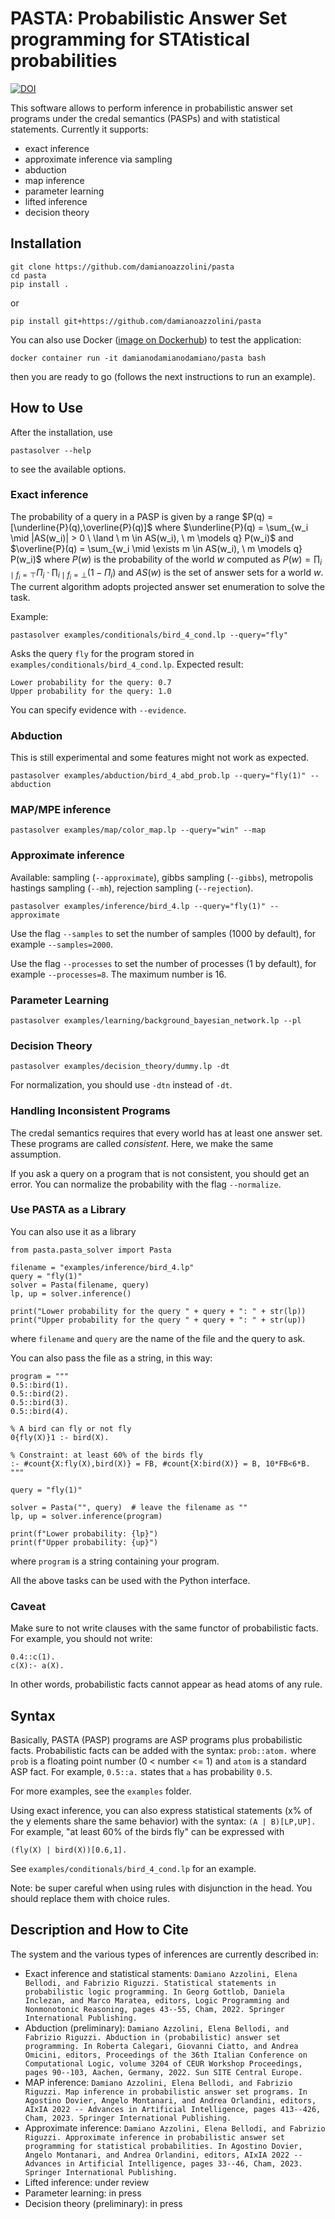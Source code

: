 # PASTA: Probabilistic Answer Set programming for STAtistical probabilities

[![DOI](https://zenodo.org/badge/DOI/10.5281/zenodo.11653976.svg)](https://doi.org/10.5281/zenodo.11653976)

This software allows to perform inference in probabilistic answer set programs under the credal semantics (PASPs) and with statistical statements.
Currently it supports:
- exact inference
- approximate inference via sampling
- abduction
- map inference
- parameter learning
- lifted inference
- decision theory

## Installation
```
git clone https://github.com/damianoazzolini/pasta
cd pasta
pip install .
```
or
```
pip install git+https://github.com/damianoazzolini/pasta
```

You can also use Docker ([image on Dockerhub](https://hub.docker.com/r/damianodamianodamiano/pasta)) to test the application:
```
docker container run -it damianodamianodamiano/pasta bash
```
then you are ready to go (follows the next instructions to run an example).


## How to Use
After the installation, use
```
pastasolver --help
```
to see the available options.

### Exact inference
The probability of a query in a PASP is given by a range $P(q) = [\underline{P}(q),\overline{P}(q)]$ where $\underline{P}(q) = \sum_{w_i \mid |AS(w_i)| > 0 \ \land \ m \in AS(w_i), \ m \models q} P(w_i)$
and
$\overline{P}(q) = \sum_{w_i \mid \exists m \in AS(w_i), \ m \models q} P(w_i)$
where $P(w)$ is the probability of the world $w$ computed as $P(w) = \prod_{i \mid f_i = \top} \Pi_i \cdot \prod_{i \mid f_i = \bot} (1 - \Pi_i)$
and $AS(w)$ is the set of answer sets for a world $w$.
The current algorithm adopts projected answer set enumeration to solve the task.

Example:
```
pastasolver examples/conditionals/bird_4_cond.lp --query="fly"
```
Asks the query `fly` for the program stored in `examples/conditionals/bird_4_cond.lp`.
Expected result:
```
Lower probability for the query: 0.7
Upper probability for the query: 1.0
```
You can specify evidence with `--evidence`.

### Abduction
This is still experimental and some features might not work as expected.
```
pastasolver examples/abduction/bird_4_abd_prob.lp --query="fly(1)" --abduction
```

### MAP/MPE inference
```
pastasolver examples/map/color_map.lp --query="win" --map
```

### Approximate inference
Available: sampling (`--approximate`), gibbs sampling (`--gibbs`), metropolis hastings sampling (`--mh`), rejection sampling (`--rejection`).
```
pastasolver examples/inference/bird_4.lp --query="fly(1)" --approximate
```
Use the flag `--samples` to set the number of samples (1000 by default), for example `--samples=2000`.

Use the flag `--processes` to set the number of processes (1 by default), for example `--processes=8`. The maximum number is 16.

### Parameter Learning
```
pastasolver examples/learning/background_bayesian_network.lp --pl
```

### Decision Theory
```
pastasolver examples/decision_theory/dummy.lp -dt
```
For normalization, you should use `-dtn` instead of `-dt`.

### Handling Inconsistent Programs
The credal semantics requires that every world has at least one answer set.
These programs are called *consistent*.
Here, we make the same assumption.

If you ask a query on a program that is not consistent, you should get an error.
You can normalize the probability with the flag `--normalize`.

### Use PASTA as a Library
You can also use it as a library
```
from pasta.pasta_solver import Pasta

filename = "examples/inference/bird_4.lp"
query = "fly(1)"
solver = Pasta(filename, query)
lp, up = solver.inference()

print("Lower probability for the query " + query + ": " + str(lp))
print("Upper probability for the query " + query + ": " + str(up))
```
where `filename` and `query` are the name of the file and the query to ask.

You can also pass the file as a string, in this way:
```
program = """
0.5::bird(1).
0.5::bird(2).
0.5::bird(3).
0.5::bird(4).

% A bird can fly or not fly
0{fly(X)}1 :- bird(X).

% Constraint: at least 60% of the birds fly
:- #count{X:fly(X),bird(X)} = FB, #count{X:bird(X)} = B, 10*FB<6*B.
"""

query = "fly(1)"

solver = Pasta("", query)  # leave the filename as ""
lp, up = solver.inference(program)

print(f"Lower probability: {lp}")
print(f"Upper probability: {up}")
```
where `program` is a string containing your program.

All the above tasks can be used with the Python interface.

### Caveat
Make sure to not write clauses with the same functor of probabilistic facts.
For example, you should not write:
```
0.4::c(1).
c(X):- a(X).
```
In other words, probabilistic facts cannot appear as head atoms of any rule.


## Syntax
Basically, PASTA (PASP) programs are ASP programs plus probabilistic facts.
Probabilistic facts can be added with the syntax: `prob::atom.` where `prob` is a floating point number (0 < number <= 1) and `atom` is a standard ASP fact.
For example, `0.5::a.` states that `a` has probability `0.5`.

For more examples, see the `examples` folder.

Using exact inference, you can also express statistical statements (x% of the y elements share the same behavior) with the syntax: `(A | B)[LP,UP].`
For example, "at least 60% of the birds fly" can be expressed with
```
(fly(X) | bird(X))[0.6,1].
```
See `examples/conditionals/bird_4_cond.lp` for an example.

Note: be super careful when using rules with disjunction in the head.
You should replace them with choice rules.

## Description and How to Cite
The system and the various types of inferences are currently described in:
- Exact inference and statistical staments: `Damiano Azzolini, Elena Bellodi, and Fabrizio Riguzzi. Statistical statements in probabilistic logic programming. In Georg Gottlob, Daniela Inclezan, and Marco Maratea, editors, Logic Programming and Nonmonotonic Reasoning, pages 43--55, Cham, 2022. Springer International Publishing.`
- Abduction (preliminary): `Damiano Azzolini, Elena Bellodi, and Fabrizio Riguzzi. Abduction in (probabilistic) answer set programming. In Roberta Calegari, Giovanni Ciatto, and Andrea Omicini, editors, Proceedings of the 36th Italian Conference on Computational Logic, volume 3204 of CEUR Workshop Proceedings, pages 90--103, Aachen, Germany, 2022. Sun SITE Central Europe.`
- MAP inference: `Damiano Azzolini, Elena Bellodi, and Fabrizio Riguzzi. Map inference in probabilistic answer set programs. In Agostino Dovier, Angelo Montanari, and Andrea Orlandini, editors, AIxIA 2022 -- Advances in Artificial Intelligence, pages 413--426, Cham, 2023. Springer International Publishing.`
- Approximate inference: `Damiano Azzolini, Elena Bellodi, and Fabrizio Riguzzi. Approximate inference in probabilistic answer set programming for statistical probabilities. In Agostino Dovier, Angelo Montanari, and Andrea Orlandini, editors, AIxIA 2022 -- Advances in Artificial Intelligence, pages 33--46, Cham, 2023. Springer International Publishing.` 
- Lifted inference: under review
- Parameter learning: in press
- Decision theory (preliminary): in press
